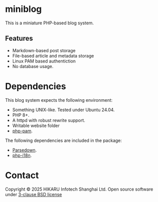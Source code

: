 # miniblog

This is a miniature PHP-based blog system.

## Features

* Markdown-based post storage
* File-based article and metadata storage
* Linux PAM based authentiction
* No database usage.

# Dependencies

This blog system expects the following environment:

* Something UNIX-like. Tested under Ubuntu 24.04.
* PHP 8+.
* A httpd with robust rewrite support.
* Writable website folder
* [php-pam](https://github.com/amishmm/php-pam).

The following dependencies are included in the package:

* [Parsedown](https://github.com/erusev/parsedown).
* [php-i18n](https://github.com/Philipp15b/php-i18n).

# Contact

Copyright &copy; 2025 HIKARU Infotech Shanghai Ltd. Open source software under
[3-clause BSD license](LICENSE.md)
